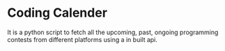 # **Coding Calender**
It is a python script to fetch all the upcoming, past, ongoing programming contests from different platforms using a in built api.
